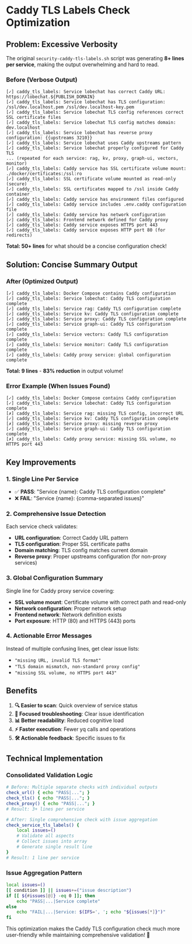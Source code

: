 # Caddy TLS Labels Check Optimization

## Problem: Excessive Verbosity

The original `security-caddy-tls-labels.sh` script was generating **8+ lines per service**, making the output overwhelming and hard to read.

### **Before (Verbose Output)**
```
[✓] caddy_tls_labels: Service lobechat has correct Caddy URL: https://lobechat.${PUBLISH_DOMAIN}
[✓] caddy_tls_labels: Service lobechat has TLS configuration: /ssl/dev.localhost.pem /ssl/dev.localhost-key.pem
[✓] caddy_tls_labels: Service lobechat TLS config references correct SSL certificate files
[✓] caddy_tls_labels: Service lobechat TLS config matches domain: dev.localhost
[✓] caddy_tls_labels: Service lobechat has reverse proxy configuration: {{upstreams 3210}}
[✓] caddy_tls_labels: Service lobechat uses Caddy upstreams pattern
[✓] caddy_tls_labels: Service lobechat properly configured for Caddy TLS
... (repeated for each service: rag, kv, proxy, graph-ui, vectors, monitor)
[✓] caddy_tls_labels: Caddy service has SSL certificate volume mount: ./docker/certificates:/ssl:ro
[✓] caddy_tls_labels: SSL certificate volume mounted as read-only (secure)
[✓] caddy_tls_labels: SSL certificates mapped to /ssl inside Caddy container
[✓] caddy_tls_labels: Caddy service has environment files configured
[✓] caddy_tls_labels: Caddy service includes .env.caddy configuration file
[✓] caddy_tls_labels: Caddy service has network configuration
[✓] caddy_tls_labels: Frontend network defined for Caddy proxy
[✓] caddy_tls_labels: Caddy service exposes HTTPS port 443
[✓] caddy_tls_labels: Caddy service exposes HTTP port 80 (for redirects)
```

**Total: 50+ lines** for what should be a concise configuration check!

## Solution: Concise Summary Output

### **After (Optimized Output)**
```
[✓] caddy_tls_labels: Docker Compose contains Caddy configuration
[✓] caddy_tls_labels: Service lobechat: Caddy TLS configuration complete
[✓] caddy_tls_labels: Service rag: Caddy TLS configuration complete
[✓] caddy_tls_labels: Service kv: Caddy TLS configuration complete
[✓] caddy_tls_labels: Service proxy: Caddy TLS configuration complete
[✓] caddy_tls_labels: Service graph-ui: Caddy TLS configuration complete
[✓] caddy_tls_labels: Service vectors: Caddy TLS configuration complete
[✓] caddy_tls_labels: Service monitor: Caddy TLS configuration complete
[✓] caddy_tls_labels: Caddy proxy service: global configuration complete
```

**Total: 9 lines** - **83% reduction** in output volume!

### **Error Example (When Issues Found)**
```
[✓] caddy_tls_labels: Docker Compose contains Caddy configuration
[✓] caddy_tls_labels: Service lobechat: Caddy TLS configuration complete
[✗] caddy_tls_labels: Service rag: missing TLS config, incorrect URL
[✓] caddy_tls_labels: Service kv: Caddy TLS configuration complete
[✗] caddy_tls_labels: Service proxy: missing reverse proxy
[✓] caddy_tls_labels: Service graph-ui: Caddy TLS configuration complete
[✗] caddy_tls_labels: Caddy proxy service: missing SSL volume, no HTTPS port 443
```

## Key Improvements

### **1. Single Line Per Service**
- ✅ **PASS**: "Service {name}: Caddy TLS configuration complete"
- ❌ **FAIL**: "Service {name}: {comma-separated issues}"

### **2. Comprehensive Issue Detection**
Each service check validates:
- **URL configuration**: Correct Caddy URL pattern
- **TLS configuration**: Proper SSL certificate paths
- **Domain matching**: TLS config matches current domain
- **Reverse proxy**: Proper upstreams configuration (for non-proxy services)

### **3. Global Configuration Summary**
Single line for Caddy proxy service covering:
- **SSL volume mount**: Certificate volume with correct path and read-only
- **Network configuration**: Proper network setup
- **Frontend network**: Network definition exists
- **Port exposure**: HTTP (80) and HTTPS (443) ports

### **4. Actionable Error Messages**
Instead of multiple confusing lines, get clear issue lists:
- `"missing URL, invalid TLS format"`
- `"TLS domain mismatch, non-standard proxy config"`
- `"missing SSL volume, no HTTPS port 443"`

## Benefits

1. **🔍 Easier to scan**: Quick overview of service status
2. **🎯 Focused troubleshooting**: Clear issue identification
3. **📊 Better readability**: Reduced cognitive load
4. **⚡ Faster execution**: Fewer yq calls and operations
5. **🛠️ Actionable feedback**: Specific issues to fix

## Technical Implementation

### **Consolidated Validation Logic**
```bash
# Before: Multiple separate checks with individual outputs
check_url() { echo "PASS|..."; }
check_tls() { echo "PASS|..."; }
check_proxy() { echo "PASS|..."; }
# Result: 3+ lines per service

# After: Single comprehensive check with issue aggregation
check_service_tls_labels() {
    local issues=()
    # Validate all aspects
    # Collect issues into array
    # Generate single result line
}
# Result: 1 line per service
```

### **Issue Aggregation Pattern**
```bash
local issues=()
[[ condition ]] || issues+=("issue description")
if [[ ${#issues[@]} -eq 0 ]]; then
    echo "PASS|...|Service complete"
else
    echo "FAIL|...|Service: $(IFS=', '; echo "${issues[*]}")"
fi
```

This optimization makes the Caddy TLS configuration check much more user-friendly while maintaining comprehensive validation! 🎉
